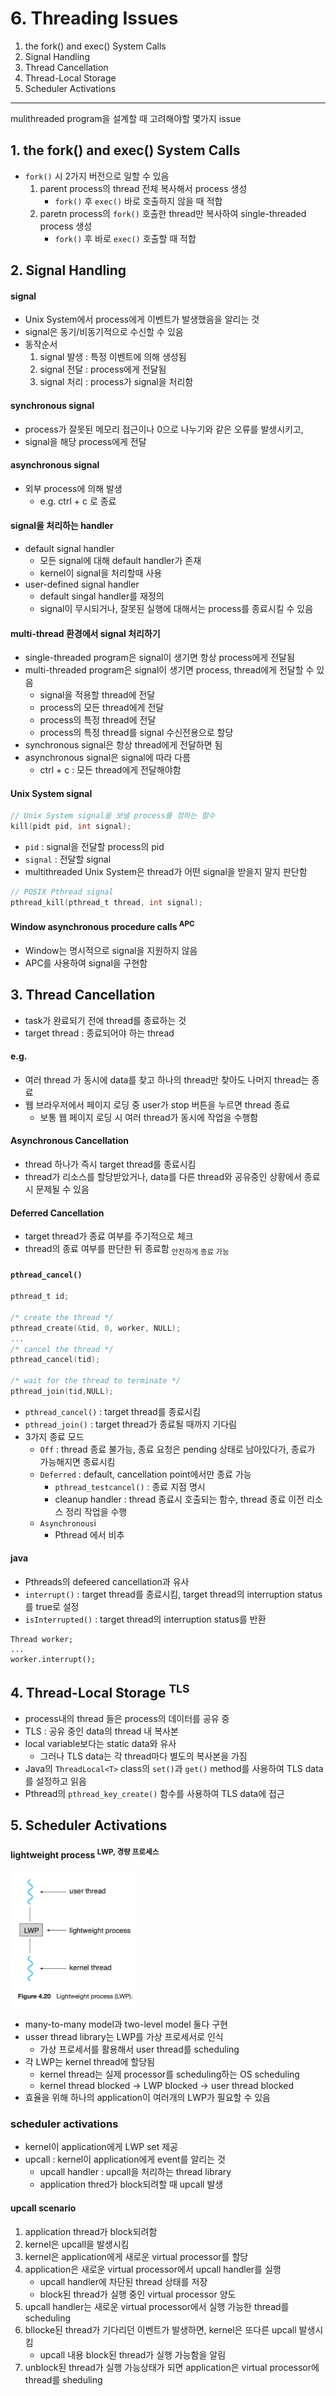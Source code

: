 # 6. Threading Issues

1. the fork() and exec() System Calls
2. Signal Handling
3. Thread Cancellation
4. Thread-Local Storage
5. Scheduler Activations

---

mulithreaded program을 설계할 때 고려해야할 몇가지 issue

## 1. the fork() and exec() System Calls

- `fork()` 시 2가지 버전으로 일할 수 있음
    1. parent process의 thread 전체 복사해서 process 생성
        - `fork()` 후 `exec()` 바로 호출하지 않을 때 적합
    2. paretn process의 `fork()` 호출한 thread만 복사하여 single-threaded process 생성
        - `fork()` 후 바로 `exec()` 호출할 때 적합

## 2. Signal Handling

#### signal

- Unix System에서 process에게 이벤트가 발생했음을 알리는 것
- signal은 동기/비동기적으로 수신할 수 있음
- 동작순서
    1. signal 발생 : 특정 이벤트에 의해 생성됨
    2. signal 전달 : process에게 전달됨
    3. signal 처리 : process가 signal을 처리함

#### synchronous signal

- process가 잘못된 메모리 접근이나 0으로 나누기와 같은 오류를 발생시키고,
- signal을 해당 process에게 전달

#### asynchronous signal

- 외부 process에 의해 발생
    - e.g. ctrl + c 로 종료

#### signal을 처리하는 handler

- default signal handler
    - 모든 signal에 대해 default handler가 존재
    - kernel이 signal을 처리할때 사용
- user-defined signal handler
    - default singal handler를 재정의
    - signal이 무시되거나, 잘못된 실행에 대해서는 process를 종료시킬 수 있음

#### multi-thread 환경에서 signal 처리하기

- single-threaded program은 signal이 생기면 항상 process에게 전달됨
- multi-threaded program은 signal이 생기면 process, thread에게 전달할 수 있음
    - signal을 적용할 thread에 전달
    - process의 모든 thread에게 전달
    - process의 특정 thread에 전달
    - process의 특정 thread를 signal 수신전용으로 할당
- synchronous signal은 항상 thread에게 전달하면 됨
- asynchronous signal은 signal에 따라 다름
    - ctrl + c : 모든 thread에게 전달해야함

#### Unix System signal

```c
// Unix System signal을 보낼 process를 정하는 함수
kill(pidt pid, int signal);
```

- `pid` : signal을 전달할 process의 pid
- `signal` : 전달할 signal
- multithreaded Unix System은 thread가 어떤 signal을 받을지 말지 판단함

```c
// POSIX Pthread signal
pthread_kill(pthread_t thread, int signal);
```

#### Window asynchronous procedure calls <sup>APC</sup>

- Window는 명시적으로 signal을 지원하지 않음
- APC를 사용하여 signal을 구현함

## 3. Thread Cancellation

- task가 완료되기 전에 thread를 종료하는 것
- target thread : 종료되어야 하는 thread

#### e.g.

- 여러 thread 가 동시에 data를 찾고 하나의 thread만 찾아도 나머지 thread는 종료
- 웹 브라우저에서 페이지 로딩 중 user가 stop 버튼을 누르면 thread 종료
    - 보통 웹 페이지 로딩 시 여러 thread가 동시에 작업을 수행함

#### Asynchronous Cancellation

- thread 하나가 즉시 target thread를 종료시킴
- thread가 리소스를 할당받았거나, data를 다른 thread와 공유중인 상황에서 종료시 문제될 수 있음

#### Deferred Cancellation

- target thread가 종료 여부를 주기적으로 체크
- thread의 종료 여부를 판단한 뒤 종료함 <sub>안전하게 종료 가능</sub>

#### `pthread_cancel()`

```c
pthread_t id;

/* create the thread */
pthread_create(&tid, 0, worker, NULL);
...
/* cancel the thread */
pthread_cancel(tid);

/* wait for the thread to terminate */
pthread_join(tid,NULL);
```

- `pthread_cancel()` : target thread를 종료시킴
- `pthread_join()` : target thread가 종료될 때까지 기다림
- 3가지 종료 모드
    - `Off` : thread 종료 불가능, 종료 요청은 pending 상태로 남아있다가, 종료가 가능해지면 종료시킴
    - `Deferred` : default, cancellation point에서만 종료 가능
        - `pthread_testcancel()` : 종료 지점 명시
        - cleanup handler : thread 종료시 호출되는 함수, thread 종료 이전 리소스 정리 작업을 수행
    - `Asynchronous`i
        - Pthread 에서 비추

#### java

- Pthreads의 defeered cancellation과 유사
- `interrupt()` : target thread를 종료시킴, target thread의 interruption status를 true로 설정
- `isInterrupted()` : target thread의 interruption status를 반환

````
Thread worker;
...
worker.interrupt();
````

## 4. Thread-Local Storage <sup>TLS</sup>

- process내의 thread 들은 process의 데이터를 공유 중
- TLS : 공유 중인 data의 thread 내 복사본
- local variable보다는 static data와 유사
    - 그러나 TLS data는 각 thread마다 별도의 복사본을 가짐
- Java의 `ThreadLocal<T>` class의 `set()`과 `get()` method를 사용하여 TLS data를 설정하고 읽음
- Pthread의 `pthread_key_create()` 함수를 사용하여 TLS data에 접근

## 5. Scheduler Activations

#### lightweight process <sup>LWP, 경량 프로세스</sup>

<img src="img.png"  width="40%"/>  

- many-to-many model과 two-level model 둘다 구현
- usser thread library는 LWP를 가상 프로세서로 인식
    - 가상 프로세서를 활용해서 user thread를 scheduling
- 각 LWP는 kernel thread에 할당됨
    - kernel thread는 실제 processor를 scheduling하는 OS scheduling
    - kernel thread blocked -> LWP blocked -> user thread blocked
- 효율을 위해 하나의 application이 여러개의 LWP가 필요할 수 있음

### scheduler activations

- kernel이 application에게 LWP set 제공
- upcall : kernel이 application에게 event를 알리는 것
    - upcall handler : upcall을 처리하는 thread library
    - application thred가 block되려할 때 upcall 발생

#### upcall scenario

1. application thread가 block되려함
2. kernel은 upcall을 발생시킴
3. kernel은 application에게 새로운 virtual processor를 할당
4. application은 새로운 virtual processor에서 upcall handler를 실행
    - upcall handler에 차단된 thread 상태를 저장
    - block된 thread가 실행 중인 virtual processor 양도
5. upcall handler는 새로운 virtual processor에서 실행 가능한 thread를 scheduling
6. bllocke된 thread가 기다리던 이벤트가 발생하면, kernel은 또다른 upcall 발생시킴
    - upcall 내용 block된 thread가 실행 가능함을 알림
7. unblock된 thread가 실행 가능상태가 되면 application은 virtual processor에 thread를 sheduling
